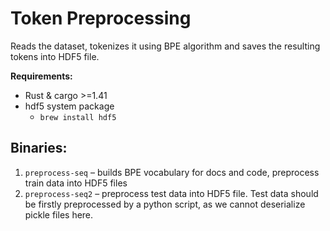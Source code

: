 # Token Preprocessing

Reads the dataset, tokenizes it using BPE algorithm and saves the resulting tokens into HDF5 file.

**Requirements:**
- Rust & cargo >=1.41
- hdf5 system package
  - `brew install hdf5`

## Binaries:

1. `preprocess-seq` – builds BPE vocabulary for docs and code, preprocess train data into HDF5 files
2. `preprocess-seq2` – preprocess test data into HDF5 file. Test data should be firstly preprocessed by a python script,
as we cannot deserialize pickle files here.
